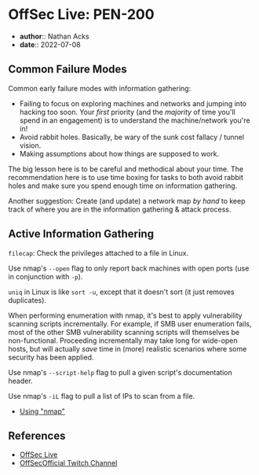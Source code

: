 # OffSec Live: PEN-200

* **author**:: Nathan Acks  
* **date**:: 2022-07-08

## Common Failure Modes

Common early failure modes with information gathering:

* Failing to focus on exploring machines and networks and jumping into hacking too soon. Your *first* priority (and the *majority* of time you'll spend in an engagement) is to understand the machine/network you're in!
* Avoid rabbit holes. Basically, be wary of the sunk cost fallacy / tunnel vision.
* Making assumptions about how things are supposed to work.

The big lesson here is to be careful and methodical about your time. The recommendation here is to use time boxing for tasks to both avoid rabbit holes and make sure you spend enough time on information gathering.

Another suggestion: Create (and update) a network map *by hand* to keep track of where you are in the information gathering & attack process.

## Active Information Gathering

`filecap`: Check the privileges attached to a file in Linux.

Use nmap's `--open` flag to only report back machines with open ports (use in conjunction with `-p`).

`uniq` in Linux is like `sort -u`, except that it doesn't sort (it just removes duplicates).

When performing enumeration with nmap, it's best to apply vulnerability scanning scripts incrementally. For example, if SMB user enumeration fails, most of the other SMB vulnerability scanning scripts will themselves be non-functional. Proceeding incrementally may take long for wide-open hosts, but will actually *save* time in (more) realistic scenarios where some security has been applied.

Use nmap's `--script-help` flag to pull a given script's documentation header.

Use nmap's `-iL` flag to pull a list of IPs to scan from a file.

* [Using "nmap"](../notes/nmap.md)

## References

* [OffSec Live](https://www.offensive-security.com/offsec/offsec-live/)
* [OffSecOfficial Twitch Channel](https://www.twitch.tv/offsecofficial)
